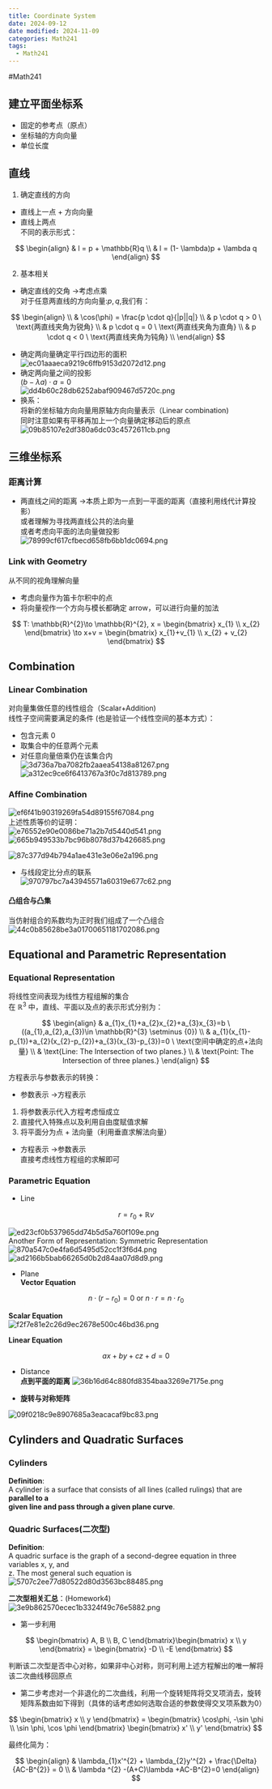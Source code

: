 ```yaml
---
title: Coordinate System
date: 2024-09-12
date modified: 2024-11-09
categories: Math241
tags:
  - Math241
---
```

#Math241

## 建立平面坐标系

- 固定的参考点（原点）
- 坐标轴的方向向量
- 单位长度

## 直线

1. 确定直线的方向
- 直线上一点 + 方向向量
- 直线上两点  
不同的表示形式：

$$
\begin{align}
& l = p + \mathbb{R}q  \\
& l = (1- \lambda)p + \lambda q 
\end{align}
$$

2. 基本相关
- 确定直线的交角 ->考虑点乘  
对于任意两直线的方向向量:$p, q$,我们有：

$$
\begin{align} \\
& \cos(\phi) = \frac{p \cdot q}{|p||q|} \\
& p \cdot q > 0 \ \text{两直线夹角为锐角} \\
& p \cdot q = 0 \ \text{两直线夹角为直角} \\
& p \cdot q < 0 \ \text{两直线夹角为钝角} \\
\end{align}
$$

- 确定两向量确定平行四边形的面积  
![ec01aaaeca9219c6ffb9153d2072d12.png](https://s2.loli.net/2024/09/12/YPTl62Ceira4xBW.png)
- 确定两向量之间的投影  
$(b-\lambda a)\cdot a=0$  
![dd4b60c28db6252abaf909467d5720c.png](https://s2.loli.net/2024/09/12/B3KYEC29UaA6rWc.png)
- 换系：  
将新的坐标轴方向向量用原轴方向向量表示（Linear combination)  
同时注意如果有平移再加上一个向量确定移动后的原点  
![09b85107e2df380a6dc03c4572611cb.png](https://s2.loli.net/2024/09/12/ptGSMqW7eDzfO65.png)

## 三维坐标系

### 距离计算

- 两直线之间的距离 ->本质上即为一点到一平面的距离（直接利用线代计算投影）  
或者理解为寻找两直线公共的法向量  
或者考虑向平面的法向量做投影  
![78999cf617cfbecd658fb6bb1dc0694.png](https://s2.loli.net/2024/09/12/v7KlGHBgQfsIROY.png)

### Link with Geometry

从不同的视角理解向量
- 考虑向量作为笛卡尔积中的点
- 将向量视作一个方向与模长都确定 arrow，可以进行向量的加法

$$
T: \mathbb{R}^{2}\to \mathbb{R}^{2}, x = \begin{bmatrix}
x_{1} \\
x_{2}
\end{bmatrix}
\to x+v = \begin{bmatrix}
x_{1}+v_{1}  \\
x_{2} + v_{2}
\end{bmatrix}
$$

## Combination

### Linear Combination

对向量集做任意的线性组合（Scalar+Addition)  
线性子空间需要满足的条件 (也是验证一个线性空间的基本方式）：
- 包含元素 0
- 取集合中的任意两个元素
- 对任意向量倍乘仍在该集合内  
![3d736a7ba7082fb2aaea54138a81267.png](https://s2.loli.net/2024/09/12/JKgx3IN1uFLS8ed.png)  
![a312ec9ce6f6413767a3f0c7d813789.png](https://s2.loli.net/2024/09/12/VKBcId7Or6uD1Gi.png)

### Affine Combination

![ef6f41b90319269fa54d89155f67084.png](https://s2.loli.net/2024/09/12/nPmAXIrbJHLcyWd.png)  
上述性质等价的证明：  
![e76552e90e0086be71a2b7d5440d541.png](https://s2.loli.net/2024/09/14/bpkxtcYwFqUBDuo.png)  
![665b949533b7bc96b8078d37b426685.png](https://s2.loli.net/2024/09/14/7YyuoD8rCSxmOA3.png)




![87c377d94b794a1ae431e3e06e2a196.png](https://s2.loli.net/2024/09/12/9eRhlfBHgvaYQEy.png)

- 与线段定比分点的联系  
![970797bc7a43945571a60319e677c62.png](https://s2.loli.net/2024/09/12/MqPCSA2chIw6tFo.png)

#### 凸组合与凸集

当仿射组合的系数均为正时我们组成了一个凸组合  
![44c0b85628be3a01700651181702086.png](https://s2.loli.net/2024/09/12/g4uf1OMNQW2VRZT.png)

## Equational and Parametric Representation

### Equational Representation

将线性空间表现为线性方程组解的集合  
在 $\mathbb{R}^{3}$ 中，直线、平面以及点的表示形式分别为：

$$
\begin{align}
& a_{1}x_{1}+a_{2}x_{2}+a_{3}x_{3}=b \ ((a_{1},a_{2},a_{3})\in \mathbb{R}^{3} \setminus {0})  \\
& a_{1}(x_{1}-p_{1})+a_{2}(x_{2}-p_{2})+a_{3}(x_{3}-p_{3})=0 \ \text{空间中确定的点+法向量} \\
& \text{Line: The Intersection of two planes.} \\
& \text{Point: The Intersection of three planes.} 
\end{align}
$$

方程表示与参数表示的转换：
- 参数表示 ->方程表示
1. 将参数表示代入方程考虑恒成立
2. 直接代入特殊点以及利用自由度赋值求解
3. 将平面分为点 + 法向量（利用垂直求解法向量）
- 方程表示 ->参数表示  
直接考虑线性方程组的求解即可

### Parametric Equation

- Line

$$
r = r_{0} + \mathbb{R}v
$$

 ![ed23cf0b537965dd74b5d5a760f109e.png](https://s2.loli.net/2024/09/14/s3n8VKjXqTgz1Oe.png)  
 Another Form of Representation: Symmetric Representation  
 ![870a547c0e4fa6d5495d52cc1f3f6d4.png](https://s2.loli.net/2024/09/14/CqZfr142u75jYsD.png)  
![ad2166b5bab66265d0b2d84aa07d8d9.png](https://s2.loli.net/2024/09/14/PiFHQbmIs9eBhST.png)

- Plane  
**Vector Equation**

$$
n \cdot (r-r_{0}) = 0  \text{   or   }  n \cdot r = n \cdot r_{0}  
$$

**Scalar Equation**  
![f2f7e81e2c26d9ec2678e500c46bd36.png](https://s2.loli.net/2024/09/14/rwcoCjkBNadgGP1.png)

**Linear Equation**

$$
ax+by+cz+d = 0
$$

- Distance  
**点到平面的距离**
![36b16d64c880fd8354baa3269e7175e.png](https://s2.loli.net/2024/09/14/QgdrMkq1NSJezTZ.png)


- **旋转与对称矩阵**

![09f0218c9e8907685a3eacacaf9bc83.png](https://s2.loli.net/2024/10/16/zrgSjKZsWYXG7Iv.png)

## Cylinders and Quadratic Surfaces

### Cylinders

**Definition**:  
A cylinder is a surface that consists of all lines (called rulings) that are **parallel to a  
given line and pass through a given plane curve**.

### Quadric Surfaces(二次型)

**Definition**:  
A quadric surface is the graph of a second-degree equation in three variables x, y, and  
z. The most general such equation is  
![5707c2ee77d80522d80d3563bc88485.png](https://s2.loli.net/2024/09/19/YRCicSEAFrGzmpO.png)

**二次型相关汇总**：(Homework4)  
![3e9b862570ecec1b3324f49c76e5882.png](https://s2.loli.net/2024/10/16/8cto3OFrPdJbwHB.png)
- 第一步利用

$$
\begin{bmatrix}
A, B  \\
B, C
\end{bmatrix}\begin{bmatrix}
x  \\
y
\end{bmatrix} = \begin{bmatrix}
-D  \\
-E
\end{bmatrix}
$$

判断该二次型是否中心对称，如果非中心对称，则可利用上述方程解出的唯一解将该二次曲线移回原点

- 第二步考虑对一个非退化的二次曲线，利用一个旋转矩阵将交叉项消去，旋转矩阵系数由如下得到（具体的话考虑如何选取合适的参数使得交叉项系数为0）

$$
\begin{bmatrix}
x  \\
y
\end{bmatrix} = \begin{bmatrix}
\cos\phi, -\sin \phi \\
\sin \phi, \cos \phi
\end{bmatrix} \begin{bmatrix}
x'  \\
y'
\end{bmatrix}
$$

最终化简为：

$$
\begin{align}
& \lambda_{1}x'^{2} + \lambda_{2}y'^{2} + \frac{\Delta}{AC-B^{2}} = 0  \\
& \lambda ^{2} -(A+C)\lambda +AC-B^{2}=0
\end{align}
$$
